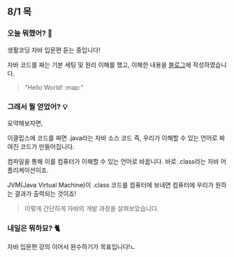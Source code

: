 ## 8/1 목

### 오늘 뭐했어? :thought_balloon:
생활코딩 자바 입문편 듣는 중입니다!

자바 코드를 짜는 기본 세팅 및 원리 이해를 했고,
이해한 내용을 [블로그](https://velog.io/@myogging/%EC%9E%90%EB%B0%94%EB%A5%BC-%EC%9E%90%EB%B0%94%EB%9D%BC-Java%EC%9D%98-%EB%8F%99%EC%9E%91%EC%9B%90%EB%A6%AC "묙깅의 벨로그")에 작성하였습니다.

> "Hello World! :map:"

### 그래서 뭘 얻었어? :bulb:
요약해보자면, 

이클립스에 코드를 짜면 .java라는 자바 소스 코드 즉, 우리가 이해할 수 있는 언어로 짜여진 코드가 만들어집니다.

컴파일을 통해 이를 컴퓨터가 이해할 수 있는 언어로 바꿉니다. 바로 .class라는 자바 어플리케이션이죠.

JVM(Java Virtual Machine)이 .class 코드를 컴퓨터에 보내면 컴퓨터에 우리가 원하는 결과가 출력되는 것이죠! 

> 이렇게 간단하게 자바의 개발 과정을 살펴보았습니다.

### 내일은 뭐하묘? :cat2:
자바 입문편 강의 이어서 완수하기가 목표입니다!ㄴ